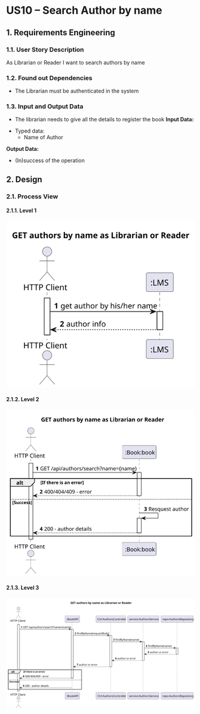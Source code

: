 # US10 – Search Author by name
## 1. Requirements Engineering
### 1.1. User Story Description
As Librarian or Reader I want to search authors by name

### 1.2. Found out Dependencies
- The Librarian must be authenticated in the system
### 1.3. Input and Output Data
- The librarian needs to give all the details to register the book
  **Input Data:**
* Typed data:
    * Name of Author


**Output Data:**

* (In)success of the operation

## 2. Design
### 2.1. Process View
#### 2.1.1. Level 1
![SD](N1_VP_UC10.svg)

#### 2.1.2. Level 2
![SD](N2_VP_UC10.svg)

#### 2.1.3. Level 3
![SD](N3_VP_UC10.svg)


